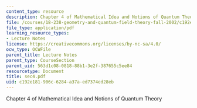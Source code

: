 ```yaml
---
content_type: resource
description: Chapter 4 of Mathematical Idea and Notions of Quantum Theory
file: /courses/18-238-geometry-and-quantum-field-theory-fall-2002/c192e181906c6284a37aed7374ed28eb_sec4.pdf
file_type: application/pdf
learning_resource_types:
- Lecture Notes
license: https://creativecommons.org/licenses/by-nc-sa/4.0/
ocw_type: OCWFile
parent_title: Lecture Notes
parent_type: CourseSection
parent_uid: 563d1c08-0818-88b1-3e2f-387655c5ee84
resourcetype: Document
title: sec4.pdf
uid: c192e181-906c-6284-a37a-ed7374ed28eb
---
```

Chapter 4 of Mathematical Idea and Notions of Quantum Theory